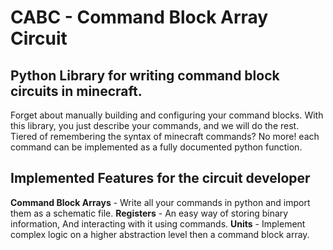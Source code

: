 # CABC - Command Block Array Circuit
## Python Library for writing command block circuits in minecraft.

Forget about manually building and configuring your command blocks.
With this library, you just describe your commands, and we will do  the rest.
Tiered of remembering the syntax of minecraft commands? No more! each command can be implemented as a fully
documented python function.



## Implemented Features for the circuit developer

**Command Block Arrays** - Write all your commands in python and import them as a schematic file.
**Registers** - An easy way of storing binary information, And interacting with it using commands.
**Units** - Implement complex logic on a higher abstraction level then a command block array.

